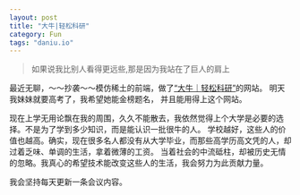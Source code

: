 ```yaml
---
layout: post
title: "大牛|轻松科研"
category: Fun
tags: "daniu.io"
---
```


> 如果说我比别人看得更远些,那是因为我站在了巨人的肩上

最近无聊，～～抄袭～～模仿稀土的前端，做了[“大牛｜轻松科研”](http://daniu.io)的网站。 明天我妹妹就要高考了，我希望她能金榜题名，
并且能用得上这个网站。

现在上学无用论飘在我的周围，久久不能散去，我依然觉得上个大学是必要的选择。不是为了学到多少知识，而是能认识一批很牛的人。
学校越好，这些人的价值也越高。确实，现在很多名人都没有从大学毕业，而那些高学历高文凭的人，却过着乏味、单调的生活，拿着微薄的工资。
当着社会的中流砥柱，却被历史无情的忽略。我真心的希望技术能改变这些人的生活，我会努力为此贡献力量。

我会坚持每天更新一条会议内容。
